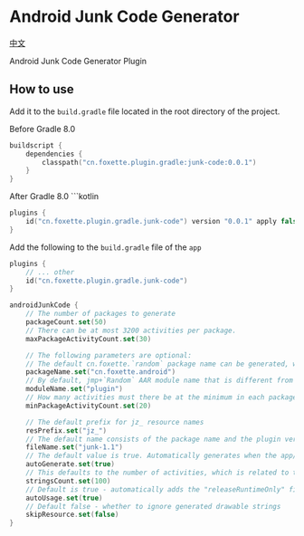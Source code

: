 # Android Junk Code Generator



[中文](README_zh-CN.md)


Android Junk Code Generator Plugin

## How to use

Add it to the `build.gradle` file located in the root directory of the project.

Before Gradle 8.0 
```kotlin
buildscript {
    dependencies {
        classpath("cn.foxette.plugin.gradle:junk-code:0.0.1")
    }
}
```


After Gradle 8.0 ```kotlin
```kotlin
plugins {
    id("cn.foxette.plugin.gradle.junk-code") version "0.0.1" apply false
}
```


Add the following to the `build.gradle` file of the `app`

```kotlin
plugins {
    // ... other 
    id("cn.foxette.plugin.gradle.junk-code")
}

androidJunkCode {
    // The number of packages to generate
    packageCount.set(50)
    // There can be at most 3200 activities per package.
    maxPackageActivityCount.set(30)

    // The following parameters are optional:
    // The default cn.foxette.`random` package name can be generated, which can be consistent with the project package name
    packageName.set("cn.foxette.android")
    // By default, jmp+`Random` AAR module name that is different from the current module name
    moduleName.set("plugin")
    // How many activities must there be at the minimum in each package
    minPackageActivityCount.set(20)

    // The default prefix for jz_ resource names
    resPrefix.set("jz_")
    // The default name consists of the package name and the plugin version number. Custom AAR name
    fileName.set("junk-1.1")
    // The default value is true. Automatically generates when the app/junk directory is empty.
    autoGenerate.set(true)
    // This defaults to the number of activities, which is related to the number of strings generated in the `strings.xml` file.
    stringsCount.set(100)
    // Default is true - automatically adds the "releaseRuntimeOnly" fileTree(dir: "junk", include: ["*.aar"]) way to import aar files, if you don't need it, you can set it to false
    autoUsage.set(true)
    // Default false - whether to ignore generated drawable strings
    skipResource.set(false)
}
```